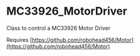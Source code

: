 # MC33926_MotorDriver

Class to control a MC33926 Motor Driver

Requires [https://github.com/robohead456/Motor](https://github.com/robohead456/Motor)
